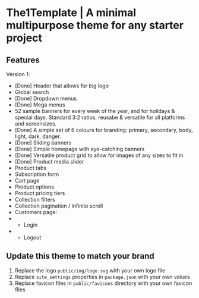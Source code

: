 # The1Template | A minimal multipurpose theme for any starter project 

## Features

Version 1:
- [Done] Header that allows for big logo
- Global search
- [Done] Dropdown menus
- [Done] Mega menus
- 52 sample banners for every week of the year, and for holidays & special days. Standard 3:2 ratios, reusabe & versatile for all platforms and screensizes.
- [Done] A simple set of 6 colours for branding: primary, secondary, body, light, dark, danger.
- [Done] Sliding banners
- [Done] Simple homepage with eye-catching banners
- [Done] Versatile product grid to allow for images of any sizes to fit in
- [Done] Product media slider
- Product tabs
- Subscription form
- Cart page
- Product options
- Product pricing tiers
- Collection filters
- Collection pagination / infinite scroll
- Customers page:
- - Login
- - Logout


## Update this theme to match your brand

1. Replace the logo `public/img/logo.svg` with your own logo file
2. Replace `site_settings` properties in `package.json` with your own values
3. Replace favicon files in `public/favicons` directory with your own favicon files


